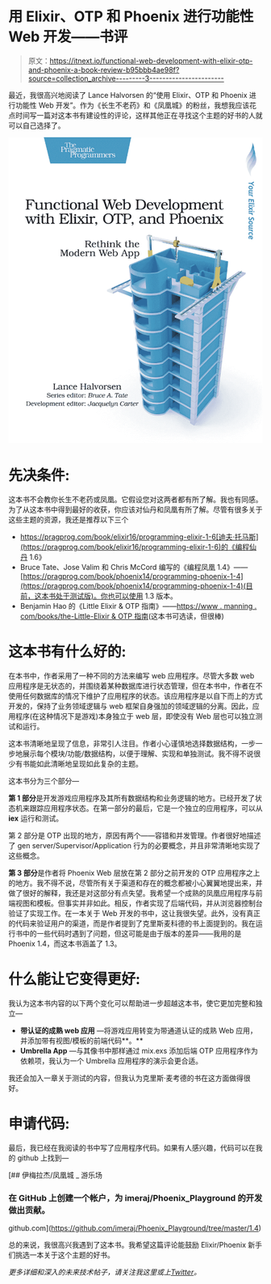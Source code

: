# 用 Elixir、OTP 和 Phoenix 进行功能性 Web 开发——书评

> 原文：<https://itnext.io/functional-web-development-with-elixir-otp-and-phoenix-a-book-review-b95bbb4ae98f?source=collection_archive---------3----------------------->

最近，我很高兴地阅读了 Lance Halvorsen 的“使用 Elixir、OTP 和 Phoenix 进行功能性 Web 开发”。作为《长生不老药》和《凤凰城》的粉丝，我想我应该花点时间写一篇对这本书有建设性的评论，这样其他正在寻找这个主题的好书的人就可以自己选择了。

![](img/b3e6e5b8903a3633112e583d729ce777.png)

# **先决条件**:

这本书不会教你长生不老药或凤凰。它假设您对这两者都有所了解。我也有同感。为了从这本书中得到最好的收获，你应该对仙丹和凤凰有所了解。尽管有很多关于这些主题的资源，我还是推荐以下三个

*   https://pragprog.com/book/elixir16/programming-elixir-1-6[迪夫·托马斯](https://pragprog.com/book/elixir16/programming-elixir-1-6)的《编程仙丹 1.6》
*   Bruce Tate、Jose Valim 和 Chris McCord 编写的《编程凤凰 1.4》——[https://pragprog.com/book/phoenix14/programming-phoenix-1-4](https://pragprog.com/book/phoenix14/programming-phoenix-1-4)(目前，这本书处于测试版)。你也可以使用 1.3 版本。
*   Benjamin Hao 的《Little Elixir & OTP 指南》——[https://www . manning . com/books/the-Little-Elixir & OTP 指南](https://www.manning.com/books/the-little-elixir-and-otp-guidebook)(这本书可选读，但很棒)

# **这本书有什么好的:**

在本书中，作者采用了一种不同的方法来编写 web 应用程序。尽管大多数 web 应用程序是无状态的，并围绕着某种数据库进行状态管理，但在本书中，作者在不使用任何数据库的情况下维护了应用程序的状态。该应用程序是以自下而上的方式开发的，保持了业务领域逻辑与 web 框架自身强加的领域逻辑的分离。因此，应用程序(在这种情况下是游戏)本身独立于 web 层，即使没有 Web 层也可以独立测试和运行。

这本书清晰地呈现了信息，非常引人注目。作者小心谨慎地选择数据结构，一步一步地展示每个模块/功能/数据结构，以便于理解、实现和单独测试。我不得不说很少有书能如此清晰地呈现如此复杂的主题。

这本书分为三个部分—

**第 1 部分**是开发游戏应用程序及其所有数据结构和业务逻辑的地方。已经开发了状态机来跟踪应用程序状态。在第一部分的最后，它是一个独立的应用程序，可以从 **iex** 运行和测试。

第 2 部分是 OTP 出现的地方，原因有两个——容错和并发管理。作者很好地描述了 gen server/Supervisor/Application 行为的必要概念，并且非常清晰地实现了这些概念。

**第 3 部分**是作者将 Phoenix Web 层放在第 2 部分之前开发的 OTP 应用程序之上的地方。我不得不说，尽管所有关于渠道和存在的概念都被小心翼翼地提出来，并做了很好的解释，我还是对这部分有点失望。我希望一个成熟的凤凰应用程序与前端视图和模板。但事实并非如此。相反，作者实现了后端代码，并从浏览器控制台验证了实现工作。在一本关于 Web 开发的书中，这让我很失望。此外，没有真正的代码来验证用户的渠道，而是作者提到了克里斯麦科德的书上面提到的。我在运行书中的一些代码时遇到了问题，但这可能是由于版本的差异——我用的是 Phoenix 1.4，而这本书涵盖了 1.3。

# **什么能让它变得更好**:

我认为这本书内容的以下两个变化可以帮助进一步超越这本书，使它更加完整和独立—

*   **带认证的成熟 web 应用** —将游戏应用转变为带通道认证的成熟 Web 应用，并添加带有视图/模板的前端代码**。**
*   **Umbrella App** —与其像书中那样通过 mix.exs 添加后端 OTP 应用程序作为依赖项，我认为一个 Umbrella 应用程序的演示会更合适。

我还会加入一章关于测试的内容，但我认为克里斯·麦考德的书在这方面做得很好。

# **申请代码:**

最后，我已经在我阅读的书中写了应用程序代码。如果有人感兴趣，代码可以在我的 github 上找到—

[](https://github.com/imeraj/Phoenix_Playground/tree/master/1.4) [## 伊梅拉杰/凤凰城 _ 游乐场

### 在 GitHub 上创建一个帐户，为 imeraj/Phoenix_Playground 的开发做出贡献。

github.com](https://github.com/imeraj/Phoenix_Playground/tree/master/1.4) 

总的来说，我很高兴我遇到了这本书。我希望这篇评论能鼓励 Elixir/Phoenix 新手们挑选一本关于这个主题的好书。

*更多详细和深入的未来技术帖子，请关注我这里或上*[*Twitter*](https://twitter.com/meraj_enigma)*。*